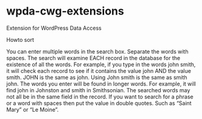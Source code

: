 # wpda-cwg-extensions
Extension for WordPress Data Access 

Howto sort

You can enter multiple words in the search box. Separate the words with spaces. The search will examine EACH record in the database for the existence of all the words. For example, if you type in the words john smith, it will check each record to see if it contains the value john AND the value smith. JOHN is the same as john. Using John smith is the same as smith john. The words you enter will be found in longer words. For example, it will find john in Johnston and smith in Smithsonian. The searched words may not all be in the same field in the record. If you want to search for a phrase or a word with spaces then put the value in double quotes. Such as “Saint Mary” or “Le Moine”.
